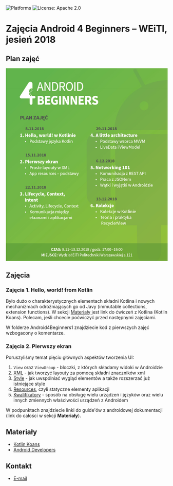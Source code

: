 ![Platforms](https://img.shields.io/badge/platforms-Android-green.svg)
![License: Apache 2.0](https://img.shields.io/badge/License-Apache%202.0-blue.svg)

# Zajęcia Android 4 Beginners – WEiTI, jesień 2018

## Plan zajęć

![Plan zajęć](assets/plan.jpg)

## Zajęcia

### Zajęcia 1. Hello, world! from Kotlin

Było dużo o charakterystycznych elementach składni Kotlina i nowych mechanizmach odróżniających go od Javy (immutable collections, extension functions). W sekcji [Materiały](#Materiały) jest link do ćwiczeń z Kotlina (Kotlin Koans). Polecam, jeśli chcecie poćwiczyć przed następnymi zajęciami.

W folderze Android4Beginners1 znajdziecie kod z pierwszych zajęć wzbogacony o komentarze.

### Zajęcia 2. Pierwszy ekran

Poruszyliśmy temat pięciu głównych aspektów tworzenia UI:

 1. `View` oraz `ViewGroup` - bloczki, z których składamy widoki w Androidzie
 1. [XML](https://developer.android.com/guide/topics/ui/declaring-layout#write) - jak tworzyć layouty za pomocą składni znaczników xml
 1. [Style](https://developer.android.com/guide/topics/ui/look-and-feel/themes) - jak uwspólniać wygląd elementów a także rozszerzać już istniejące style
 1. [Resources](https://developer.android.com/guide/topics/resources/providing-resources), czyli statyczne elementy aplikacji
 1. [Kwalifikatory](https://developer.android.com/guide/topics/resources/providing-resources#AlternativeResources) - sposób na obsługę wielu urządzeń i języków oraz wielu innych zmiennych właściwości urządzeń z Androidem

W podpunktach znajdziecie linki do guide'ów z androidowej dokumentacji (link do całości w sekcji **Materiały**).

## Materiały

- [Kotlin Koans](http://kotlinlang.org/docs/tutorials/koans.html)
- [Android Developers](https://developer.android.com/index.html)

## Kontakt

- [E-mail](mailto:android@daftacademy.pl)
